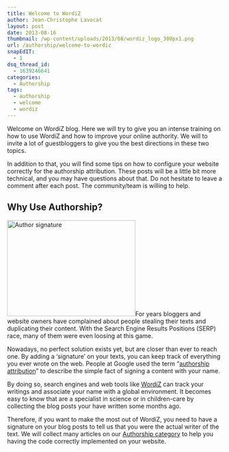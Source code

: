 ```yaml
---
title: Welcome to WordiZ
author: Jean-Christophe Lavocat
layout: post
date: 2013-08-16
thumbnail: /wp-content/uploads/2013/08/wordiz_logo_300px1.png
url: /authorship/welcome-to-wordiz
snapEdIT:
  - 1
dsq_thread_id:
  - 1639246641
categories:
  - Authorship
tags:
  - authorship
  - welcome
  - wordiz
---
```

Welcome on WordiZ blog. Here we will try to give you an intense training on how to use WordiZ and how to improve your online authority. We will to invite a lot of guestbloggers to give you the best directions in these two topics.

In addition to that, you will find some tips on how to configure your website correctly for the authorship attribution. These posts will be a little bit more technical, and you may have questions about that. Do not hesitate to leave a comment after each post. The community/team is willing to help.

## Why Use Authorship?

<img class="size-full wp-image-16 alignleft" alt="Author signature" src="http://www.wordiz.it/blog/wp-content/uploads/2013/08/author-signature-300x224.jpg" width="300" height="224" />For years bloggers and website owners have complained about people stealing their texts and duplicating their content. With the Search Engine Results Positions (SERP) race, many of them were even loosing at this game.

Nowadays, no perfect solution exists yet, but are closer than ever to reach one. By adding a &#8216;signature&#8217; on your texts, you can keep track of everything you ever wrote on the web. People at Google used the term &#8220;<a title="Authorship attribution" href="https://plus.google.com/authorship" target="_blank">authorship attribution</a>&#8221; to describe the simple fact of signing a content with your name.

By doing so, search engines and web tools like [WordiZ][1] can track your writings and associate your name with a global environment. It becomes easy to know that are a specialist in science or in children-care by collecting the blog posts your have written some months ago.

Therefore, if you want to make the most out of WordiZ, you need to have a signature on your blog posts to tell us that you were the actual writer of the text. We will collect many articles on our [Authorship category][2] to help you having the code correctly implemented on your website.

 [1]: http://www.wordiz.it "WordiZ"
 [2]: authorship/ "Authorship on WordiZ"